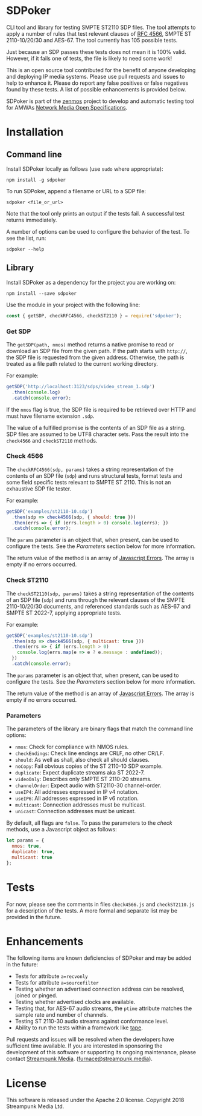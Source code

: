 # SDPoker

CLI tool and library for testing SMPTE ST2110 SDP files. The tool attempts to apply a number of rules that test relevant clauses of [RFC 4566](https://tools.ietf.org/html/rfc4566), SMPTE ST 2110-10/20/30 and AES-67. The tool currently has 105 possible tests.

Just because an SDP passes these tests does not mean it is 100% valid. However, if it fails one of tests, the file is likely to need some work!

This is an open source tool contributed for the benefit of anyone developing and deploying IP media systems. Please use pull requests and issues to help to enhance it. Please do report any false positives or false negatives found by these tests. A list of possible enhancements is provided below.

SDPoker is part of the [zenmos](https://github.com/Streampunk/zenmos) project to develop and automatic testing tool for AMWAs [Network Media Open Specifications](https://nmos.tv/).

# Installation

## Command line

Install SDPoker locally as follows (use `sudo` where appropriate):

    npm install -g sdpoker

To run SDPoker, append a filename or URL to a SDP file:

    sdpoker <file_or_url>

Note that the tool only prints an output if the tests fail. A successful test returns immediately.

A number of options can be used to configure the behavior of the test. To see the list, run:

    sdpoker --help

## Library

Install SDPoker as a dependency for the project you are working on:

    npm install --save sdpoker

Use the module in your project with the following line:

```javascript
const { getSDP, checkRFC4566, checkST2110 } = require('sdpoker');
```

### Get SDP

The `getSDP(path, nmos)` method returns a native promise to read or download an SDP file from the given path. If the path starts with `http://`, the SDP file is requested from the given address. Otherwise, the path is treated as a file path related to the current working directory.

For example:

```javascript
getSDP('http://localhost:3123/sdps/video_stream_1.sdp')
  .then(console.log)
  .catch(console.error);
```

If the `nmos` flag is true, the SDP file is required to be retrieved over HTTP and must have filename extension `.sdp`.

The value of a fulfilled promise is the contents of an SDP file as a string. SDP files are assumed to be UTF8 character sets. Pass the result into the `check4566` and `checkST2110` methods.

### Check 4566

The `checkRFC4566(sdp, params)` takes a string representation of the contents of an SDP file (`sdp`) and runs structural tests, format tests and some field specific tests relevant to SMPTE ST 2110. This is not an exhaustive SDP file tester.

For example:

```javascript
getSDP('examples/st2110-10.sdp')
  .then(sdp => check4566(sdp, { should: true }))
  .then(errs => { if (errs.length > 0) console.log(errs); })
  .catch(console.error);
```

The `params` parameter is an object that, when present, can be used to configure the tests. See the _Parameters_ section below for more information.

The return value of the method is an array of [Javascript Errors](https://developer.mozilla.org/en-US/docs/Web/JavaScript/Reference/Global_Objects/Error). The array is empty if no errors occurred.

### Check ST2110

The `checkST2110(sdp, params)` takes a string representation of the contents of an SDP file (`sdp`) and runs through the relevant clauses of the SMPTE 2110-10/20/30 documents, and referenced standards such as AES-67 and SMPTE ST 2022-7, applying appropriate tests.

For example:

```javascript
getSDP('examples/st2110-10.sdp')
  .then(sdp => check4566(sdp, { multicast: true }))
  .then(errs => { if (errs.length > 0)
    console.log(errs.map(e => e ? e.message : undefined));
  })
  .catch(console.error);
```

The `params` parameter is an object that, when present, can be used to configure the tests. See the _Parameters_ section below for more information.

The return value of the method is an array of [Javascript Errors](https://developer.mozilla.org/en-US/docs/Web/JavaScript/Reference/Global_Objects/Error). The array is empty if no errors occurred.

### Parameters

The parameters of the library are binary flags that match the command line options:

* `nmos`: Check for compliance with NMOS rules.
* `checkEndings`: Check line endings are CRLF, no other CR/LF.
* `should`: As well as shall, also check all should clauses.
* `noCopy`: Fail obvious copies of the ST 2110-10 SDP example.
* `duplicate`: Expect duplicate streams aka ST 2022-7.
* `videoOnly`: Describes only SMPTE ST 2110-20 streams.
* `channelOrder`: Expect audio with ST2110-30 channel-order.
* `useIP4`: All addresses expressed in IP v4 notation.
* `useIP6`: All addresses expressed in IP v6 notation.
* `multicast`: Connection addresses must be multicast.
* `unicast`: Connection addresses must be unicast.

By default, all flags are `false`. To pass the parameters to the _check_ methods, use a Javascript object as follows:

```javascript
let params = {
  nmos: true,
  duplicate: true,
  multicast: true
};
```

# Tests

For now, please see the comments in files `check4566.js` and `checkST2110.js` for a description of the tests. A more formal and separate list may be provided in the future.

# Enhancements

The following items are known deficiencies of SDPoker and may be added in the future:

* Tests for attribute `a=recvonly`
* Tests for attribute `a=sourcefilter`
* Testing whether an advertised connection address can be resolved, joined or pinged.
* Testing whether advertised clocks are available.
* Testing that, for AES-67 audio streams, the `ptime` attribute matches the sample rate and number of channels.
* Testing ST 2110-30 audio streams against conformance level.
* Ability to run the tests within a framework like [tape](https://www.npmjs.com/package/tape).

Pull requests and issues will be resolved when the developers have sufficient time available. If you are interested in sponsoring the development of this software or supporting its ongoing maintenance, please contact [Streampunk Media](https://www.streampunk.media). (furnace@streampunk.media).

# License

This software is released under the Apache 2.0 license. Copyright 2018 Streampunk Media Ltd.
